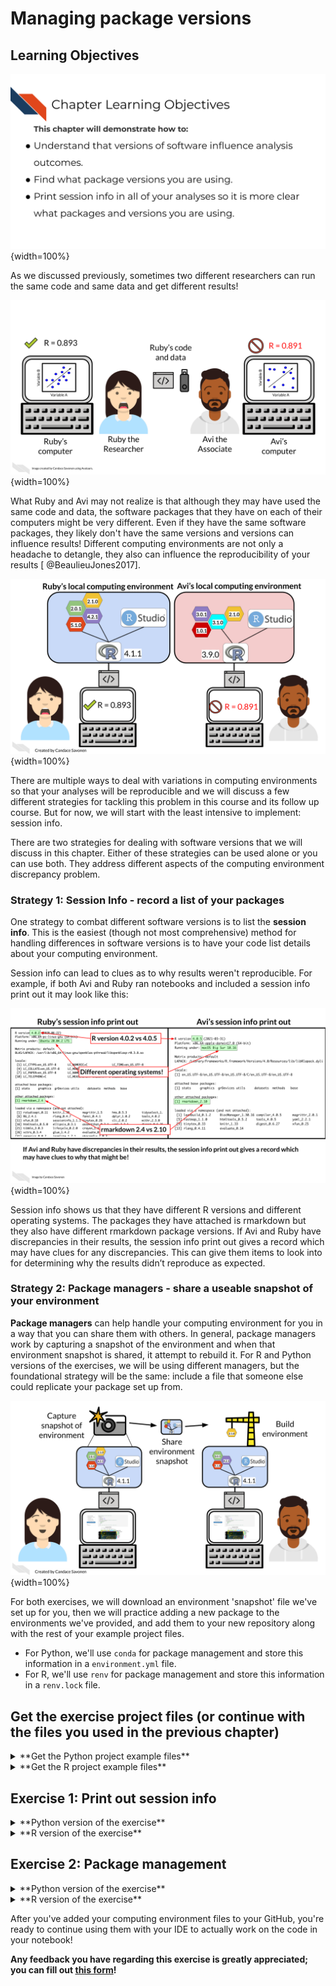 


# Managing package versions

## Learning Objectives

![](resources/images/06-package-management_files/figure-docx//1LMurysUhCjZb7DVF6KS9QmJ5NBjwWVjRn40MS9f2noE_gf62875ddf7_0_394.png){width=100%}

As we discussed previously, sometimes two different researchers can run the same code and same data and get different results!

![](resources/images/06-package-management_files/figure-docx//1LMurysUhCjZb7DVF6KS9QmJ5NBjwWVjRn40MS9f2noE_gf1accd298e_0_673.png){width=100%}

What Ruby and Avi may not realize is that although they may have used the same code and data, the software packages that they have on each of their computers might be very different. Even if they have the same software packages, they likely don't have the same versions and versions can influence results! Different computing environments are not only a headache to detangle, they also can influence the reproducibility of your results [ @BeaulieuJones2017].

![](resources/images/06-package-management_files/figure-docx//1LMurysUhCjZb7DVF6KS9QmJ5NBjwWVjRn40MS9f2noE_gf62875ddf7_0_404.png){width=100%}

There are multiple ways to deal with variations in computing environments so that your analyses will be reproducible and we will discuss a few different strategies for tackling this problem in this course and its follow up course. But for now, we will start with the least intensive to implement: session info.

There are two strategies for dealing with software versions that we will discuss in this chapter. Either of these strategies can be used alone or you can use both. They address different aspects of the computing environment discrepancy problem.

### Strategy 1: Session Info - record a list of your packages

One strategy to combat different software versions is to list the **session info**. This is the easiest (though not most comprehensive) method for handling differences in software versions is to have your code list details about your computing environment.

Session info can lead to clues as to why results weren't reproducible. For example, if both Avi and Ruby ran notebooks and included a session info print out it may look like this:

![](resources/images/06-package-management_files/figure-docx//1LMurysUhCjZb7DVF6KS9QmJ5NBjwWVjRn40MS9f2noE_g102dc56db08_0_0.png){width=100%}

Session info shows us that they have different R versions and different operating systems. The packages they have attached is rmarkdown but they also have different rmarkdown package versions. If Avi and Ruby have discrepancies in their results, the session info print out gives a record which may have clues for any discrepancies. This can give them items to look into for determining why the results didn’t reproduce as expected.

### Strategy 2: Package managers - share a useable snapshot of your environment

**Package managers** can help handle your computing environment for you in a way that you can share them with others. In general, package managers work by capturing a snapshot of the environment and when that environment snapshot is shared, it attempt to rebuild it. For R and Python versions of the exercises, we will be using different managers, but the foundational strategy will be the same: include a file that someone else could replicate your package set up from.

![](resources/images/06-package-management_files/figure-docx//1LMurysUhCjZb7DVF6KS9QmJ5NBjwWVjRn40MS9f2noE_g102dc56db08_49_26.png){width=100%}

For both exercises, we will download an environment 'snapshot' file we've set up for you, then we will practice adding a new package to the environments we've provided, and add them to your new repository along with the rest of your example project files.

- For Python, we'll use `conda` for package management and store this information in a `environment.yml` file.
- For R, we'll use `renv` for package management and store this information in a `renv.lock` file.

## Get the exercise project files (or continue with the files you used in the previous chapter)

<details> <summary>**Get the Python project example files**</summary>
[Click this link to download](https://raw.githubusercontent.com/jhudsl/Reproducibility_in_Cancer_Informatics/main/chapter-zips/python-heatmap-chapt-6.zip).



Now double click your chapter zip file to unzip. For Windows you may have to [follow these instructions](https://support.microsoft.com/en-us/windows/zip-and-unzip-files-f6dde0a7-0fec-8294-e1d3-703ed85e7ebc)).


</details>

<details> <summary>**Get the R project example files**</summary>
[Click this link to download](https://raw.githubusercontent.com/jhudsl/Reproducibility_in_Cancer_Informatics/main/chapter-zips/r-heatmap-chapt-6.zip).



Now double click your chapter zip file to unzip. For Windows you may have to [follow these instructions](https://support.microsoft.com/en-us/windows/zip-and-unzip-files-f6dde0a7-0fec-8294-e1d3-703ed85e7ebc)).


</details>

## Exercise 1: Print out session info

<details> <summary>**Python version of the exercise**</summary>

In your scientific notebook, you'll need to add two items.  
1. Add the `import session_info` to a code chunk at the beginning of your notebook.  
2. Add `session_info.show()` to a new code chunk at the very end of your notebook.  
2. Save your notebook as is. Note it will not run correctly until we address the issues with the code in the next chapter.

</details>

<details> <summary>**R version of the exercise**</summary>

1. In your Rmd file, add a chunk in the very end that looks like this:
`````

```r
sessionInfo()
```

```
## R version 4.0.2 (2020-06-22)
## Platform: x86_64-pc-linux-gnu (64-bit)
## Running under: Ubuntu 20.04.3 LTS
## 
## Matrix products: default
## BLAS/LAPACK: /usr/lib/x86_64-linux-gnu/openblas-pthread/libopenblasp-r0.3.8.so
## 
## locale:
##  [1] LC_CTYPE=en_US.UTF-8       LC_NUMERIC=C              
##  [3] LC_TIME=en_US.UTF-8        LC_COLLATE=en_US.UTF-8    
##  [5] LC_MONETARY=en_US.UTF-8    LC_MESSAGES=C             
##  [7] LC_PAPER=en_US.UTF-8       LC_NAME=C                 
##  [9] LC_ADDRESS=C               LC_TELEPHONE=C            
## [11] LC_MEASUREMENT=en_US.UTF-8 LC_IDENTIFICATION=C       
## 
## attached base packages:
## [1] stats     graphics  grDevices utils     datasets  methods   base     
## 
## loaded via a namespace (and not attached):
##  [1] knitr_1.33      magrittr_1.5    hms_0.5.3       R6_2.4.1       
##  [5] rlang_0.4.10    stringr_1.4.0   httr_1.4.2      tools_4.0.2    
##  [9] xfun_0.26       htmltools_0.5.0 ellipsis_0.3.1  yaml_2.2.1     
## [13] leanbuild_0.1.2 digest_0.6.25   tibble_3.0.3    lifecycle_1.0.0
## [17] crayon_1.3.4    bookdown_0.24   readr_1.4.0     vctrs_0.3.4    
## [21] fs_1.5.0        curl_4.3        evaluate_0.14   rmarkdown_2.10 
## [25] stringi_1.5.3   compiler_4.0.2  pillar_1.4.6    pkgconfig_2.0.3
```
`````
2. Save your notebook as is. Note it will not run correctly until we address the issues with the code in the next chapter.

</details>

## Exercise 2: Package management

<details> <summary>**Python version of the exercise**</summary>

1. Download this [starter conda environment.yml file](https://raw.githubusercontent.com/jhudsl/reproducible-python-example/main/environment.yml) by clicking on the link and place it with your example project files directory.



2. Navigate to your example project files directory using [command line](https://towardsdatascience.com/a-quick-guide-to-using-command-line-terminal-96815b97b955).

3. Create your conda environment by using this file in the command.

```
conda env create --file environment.yml
```

4. Activate your conda environment using this command.

```
conda activate reproducible-python
```

5. Now start up JupyterLab again using this command:

```
jupyter lab
```

6. Follow [these instructions to add the environment.yml file to the GitHub repository you created in the previous chapter](https://docs.github.com/en/repositories/working-with-files/managing-files/adding-a-file-to-a-repository#adding-a-file-to-a-repository-on-github). Later we will practice and discuss how to more fully utilize the features of GitHub but for now, just drag and drop it as the instructions linked describe.

### More resources on how to use conda
- [Install Jupyter using your own environment (Mac specific)](https://medium.com/swlh/installing-jupyter-notebook-and-using-your-own-environment-on-mac-fa41efd4639d)
- [Definitive guide to using conda](https://whiteboxml.com/blog/the-definitive-guide-to-python-virtual-environments-with-conda)

</details>

<details> <summary>**R version of the exercise**</summary>

**First install the `renv` package**   

1. Go to RStudio and the Console pane:

2. Install `renv` using (you should only need to do this once per your computer or RStudio environment).

```
install.packages("renv")
```

**Now set up `renv` to use in your project**  

1. Change to your current directory for your project using `setwd()` in your console window (_don't put this in a script or notebook_).

2. Use this command in your project:
```
renv::init()
```
This will start up `renv` in your particular project

\*[What's `::` about?](https://stackoverflow.com/questions/35240971/what-are-the-double-colons-in-r) -- in brief it allows you to use a function from a package without loading the entire thing with `library()`.  


3. Now you can develop your project as you normally would; installing and removing packages in R as you see fit. For the purposes of this exercise, let's install the `styler` package using the following command. (The styler package will come in handy for styling our code in the next chapter).
```
install.packages("styler")
```
 Now that we have installed `styler` we will want to add it to our renv snapshot.

4. To add any packages we've installed to our renv snapshot we will use this command:
```
renv::snapshot()
```
 This will save whatever packages we are currently using to our environment snapshot file called `renv.lock`. This `renv.lock` file is what we can share with our collaborators so they can replicate our computing environment.

 If your package installation attempts are unsuccessful and you'd like to revert to the previous state of your environment, you can run  `renv::restore()`. This will restore your `renv.lock` file to what it was before you attempted to install `styler` or whatever packages you tried to install.

5. You should see an `renv.lock` file is now created or updated! You will want to always include this file with your project files. This means we will want to add it to our GitHub!

6. Follow [these instructions to add your renv.lock file to the GitHub repository you created in the previous chapter](https://docs.github.com/en/repositories/working-with-files/managing-files/adding-a-file-to-a-repository#adding-a-file-to-a-repository-on-github). Later we will practice and discuss how to more fully utilize the features of GitHub but for now, just drag and drop it as the instructions linked describe.

</details>

After you've added your computing environment files to your GitHub, you're ready to continue using them with your IDE to actually work on the code in your notebook!

**Any feedback you have regarding this exercise is greatly appreciated; you can fill out [this form](https://forms.gle/ygSSwoGaEATA2S65A)!**

